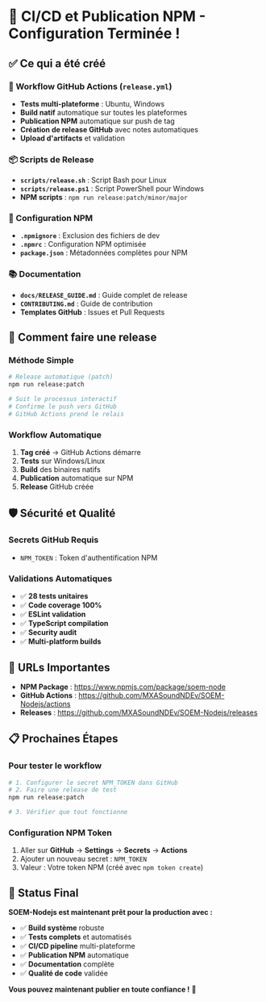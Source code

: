 # 🎉 CI/CD et Publication NPM - Configuration Terminée !

## ✅ Ce qui a été créé

### 🚀 Workflow GitHub Actions (`release.yml`)
- **Tests multi-plateforme** : Ubuntu, Windows
- **Build natif** automatique sur toutes les plateformes
- **Publication NPM** automatique sur push de tag
- **Création de release GitHub** avec notes automatiques
- **Upload d'artifacts** et validation

### 📦 Scripts de Release
- **`scripts/release.sh`** : Script Bash pour Linux
- **`scripts/release.ps1`** : Script PowerShell pour Windows
- **NPM scripts** : `npm run release:patch/minor/major`

### 🔧 Configuration NPM
- **`.npmignore`** : Exclusion des fichiers de dev
- **`.npmrc`** : Configuration NPM optimisée
- **`package.json`** : Métadonnées complètes pour NPM

### 📚 Documentation
- **`docs/RELEASE_GUIDE.md`** : Guide complet de release
- **`CONTRIBUTING.md`** : Guide de contribution
- **Templates GitHub** : Issues et Pull Requests

## 🎯 Comment faire une release

### Méthode Simple
```bash
# Release automatique (patch)
npm run release:patch

# Suit le processus interactif
# Confirme le push vers GitHub
# GitHub Actions prend le relais
```

### Workflow Automatique
1. **Tag créé** → GitHub Actions démarre
2. **Tests** sur Windows/Linux  
3. **Build** des binaires natifs
4. **Publication** automatique sur NPM
5. **Release** GitHub créée

## 🛡️ Sécurité et Qualité

### Secrets GitHub Requis
- `NPM_TOKEN` : Token d'authentification NPM

### Validations Automatiques
- ✅ **28 tests unitaires** 
- ✅ **Code coverage 100%**
- ✅ **ESLint validation**
- ✅ **TypeScript compilation**
- ✅ **Security audit**
- ✅ **Multi-platform builds**

## 🔗 URLs Importantes

- **NPM Package** : https://www.npmjs.com/package/soem-node
- **GitHub Actions** : https://github.com/MXASoundNDEv/SOEM-Nodejs/actions
- **Releases** : https://github.com/MXASoundNDEv/SOEM-Nodejs/releases

## 📋 Prochaines Étapes

### Pour tester le workflow
```bash
# 1. Configurer le secret NPM_TOKEN dans GitHub
# 2. Faire une release de test
npm run release:patch

# 3. Vérifier que tout fonctionne
```

### Configuration NPM Token
1. Aller sur **GitHub** → **Settings** → **Secrets** → **Actions**
2. Ajouter un nouveau secret : `NPM_TOKEN`
3. Valeur : Votre token NPM (créé avec `npm token create`)

## 🚀 Status Final

**SOEM-Nodejs est maintenant prêt pour la production avec :**

- ✅ **Build système** robuste
- ✅ **Tests complets** et automatisés  
- ✅ **CI/CD pipeline** multi-plateforme
- ✅ **Publication NPM** automatique
- ✅ **Documentation** complète
- ✅ **Qualité de code** validée

**Vous pouvez maintenant publier en toute confiance !** 🎉
